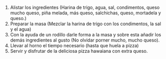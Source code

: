 1. Alistar los ingredientes (Harina de trigo, agua, sal, condimentos, queso mucho queso, piña melada, más queso, salchichas, queso, mortadela y queso.)
2. Preparar la masa (Mezclar la harina de trigo con los condimentos, la sal y el agua)
3. Con la ayuda de un rodillo darle forma a la masa y sobre esta añadir los demás ingredientes al gusto (No olvidar porner mucho, mucho queso).
4. Llevar al horno el tiempo necesario (hasta que huela a pizza)
5. Servir y disfrutar de la deliciosa pizza hawaiana con extra queso.
